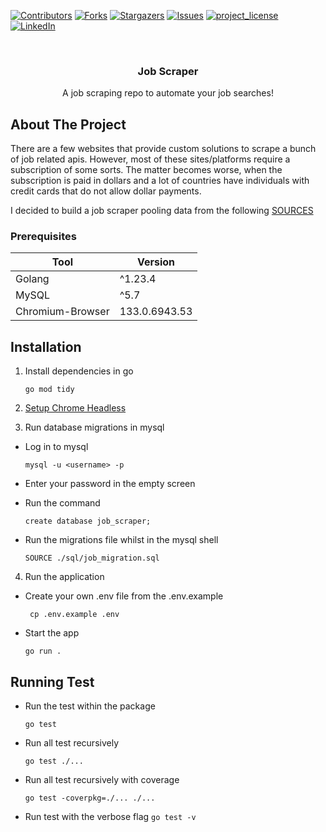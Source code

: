 [![Contributors][contributors-shield]][contributors-url]
[![Forks][forks-shield]][forks-url]
[![Stargazers][stars-shield]][stars-url]
[![Issues][issues-shield]][issues-url]
[![project_license][license-shield]][license-url]
[![LinkedIn][linkedin-shield]][linkedin-url]

<br />
<div style="text-align:center;">
  <h3 style="text-align:center;">Job Scraper</h3>

  <p style="text-align:center;">
    A job scraping repo to automate your job searches!
    <br />
  </p>
</div>

## About The Project

There are a few websites that provide custom solutions to scrape a bunch of job related apis. However, most of these
sites/platforms require a subscription of some sorts. The matter becomes worse, when the subscription is paid in dollars
and a lot of countries have individuals with credit cards that do not allow dollar payments.

I decided to build a job scraper pooling data from the following [SOURCES](./platforms/readme.md)

### Prerequisites

| Tool             | Version       |
|------------------|---------------|
| Golang           | ^1.23.4       |
| MySQL            | ^5.7          |
| Chromium-Browser | 133.0.6943.53 |

## Installation

1. Install dependencies in go

   ```
   go mod tidy
   ```
2. [Setup Chrome Headless](https://medium.com/@osaswijojames/installing-chrome-headless-on-wsl-a-step-by-step-guide-for-automation-enthusiasts-0decea47f4c7)

3. Run database migrations in mysql

- Log in to mysql

  ```
  mysql -u <username> -p
  ```

- Enter your password in the empty screen
- Run the command
  ```
  create database job_scraper;
  ```
- Run the migrations file whilst in the mysql shell
  ```
  SOURCE ./sql/job_migration.sql
  ```
4. Run the application

- Create your own .env file from the .env.example

   ```
    cp .env.example .env
   ``` 

- Start the app

   ```
   go run .
   ```

## Running Test

- Run the test within the package

  ```
  go test
  ```

- Run all test recursively

  ```
  go test ./...
  ```

- Run all test recursively with coverage

  ```
  go test -coverpkg=./... ./...
  ```

- Run test with the verbose flag
  ```go test -v```

<!-- MARKDOWN LINKS & IMAGES -->
<!-- https://www.markdownguide.org/basic-syntax/#reference-style-links -->

[contributors-shield]: https://img.shields.io/github/contributors/doobie-droid/job_scraper.svg?style=for-the-badge

[contributors-url]: https://github.com/doobie-droid/job_scraper/graphs/contributors

[forks-shield]: https://img.shields.io/github/forks/doobie-droid/job_scraper.svg?style=for-the-badge

[forks-url]: https://github.com/doobie-droid/job_scraper/network/members

[stars-shield]: https://img.shields.io/github/stars/doobie-droid/job_scraper.svg?style=for-the-badge

[stars-url]: https://github.com/doobie-droid/job_scraper/stargazers

[issues-shield]: https://img.shields.io/github/issues/doobie-droid/job_scraper.svg?style=for-the-badge

[issues-url]: https://github.com/doobie-droid/job_scraper/issues

[license-shield]: https://img.shields.io/github/license/doobie-droid/job_scraper.svg?style=for-the-badge

[license-url]: https://github.com/doobie-droid/job_scraper/blob/master/LICENSE

[linkedin-shield]: https://img.shields.io/badge/-LinkedIn-black.svg?style=for-the-badge&logo=linkedin&colorB=555

[linkedin-url]: https://www.linkedin.com/in/leslie-douglas-074a6112a/
